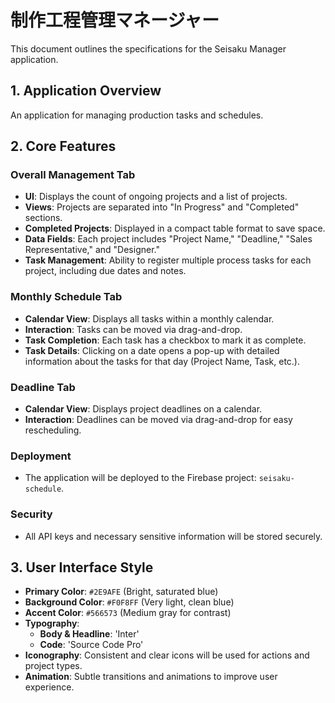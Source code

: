 # 制作工程管理マネージャー

This document outlines the specifications for the Seisaku Manager application.

## 1. Application Overview

An application for managing production tasks and schedules.

## 2. Core Features

### Overall Management Tab
-   **UI**: Displays the count of ongoing projects and a list of projects.
-   **Views**: Projects are separated into "In Progress" and "Completed" sections.
-   **Completed Projects**: Displayed in a compact table format to save space.
-   **Data Fields**: Each project includes "Project Name," "Deadline," "Sales Representative," and "Designer."
-   **Task Management**: Ability to register multiple process tasks for each project, including due dates and notes.

### Monthly Schedule Tab
-   **Calendar View**: Displays all tasks within a monthly calendar.
-   **Interaction**: Tasks can be moved via drag-and-drop.
-   **Task Completion**: Each task has a checkbox to mark it as complete.
-   **Task Details**: Clicking on a date opens a pop-up with detailed information about the tasks for that day (Project Name, Task, etc.).

### Deadline Tab
-   **Calendar View**: Displays project deadlines on a calendar.
-   **Interaction**: Deadlines can be moved via drag-and-drop for easy rescheduling.

### Deployment
-   The application will be deployed to the Firebase project: `seisaku-schedule`.

### Security
-   All API keys and necessary sensitive information will be stored securely.

## 3. User Interface Style

-   **Primary Color**: `#2E9AFE` (Bright, saturated blue)
-   **Background Color**: `#F0F8FF` (Very light, clean blue)
-   **Accent Color**: `#566573` (Medium gray for contrast)
-   **Typography**:
    -   **Body & Headline**: 'Inter'
    -   **Code**: 'Source Code Pro'
-   **Iconography**: Consistent and clear icons will be used for actions and project types.
-   **Animation**: Subtle transitions and animations to improve user experience.
